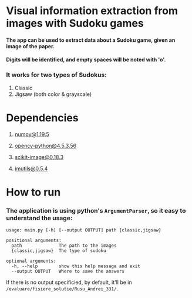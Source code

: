 # Visual information extraction from images with Sudoku games

#### The app can be used to extract data about a Sudoku game, given an image of the paper.
#### Digits will be identified, and empty spaces will be noted with 'o'.

### It works for two types of Sudokus:
  1. Classic
  2. Jigsaw (both color & grayscale)
    

# Dependencies


1. [numpy@1.19.5](https://numpy.org/install/)

2. [opencv-python@4.5.3.56](https://pypi.org/project/opencv-python/)

3. [scikit-image@0.18.3](https://pypi.org/project/scikit-image/)

4. [imutils@0.5.4](https://pypi.org/project/imutils/)


# How to run

### The application is using python's `ArgumentParser`, so it easy to understand the usage:

```
usage: main.py [-h] [--output OUTPUT] path {classic,jigsaw}

positional arguments:
  path              The path to the images
  {classic,jigsaw}  The type of sudoku

optional arguments:
  -h, --help        show this help message and exit
  --output OUTPUT   Where to save the answers
  ```
  
If there is no output specificied, by default, it'll be in `/evaluare/fisiere_solutie/Rusu_Andrei_331/`.
